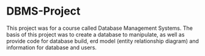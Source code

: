 # DBMS-Project
This project was for a course called Database Management Systems. The basis of this project was to create a database to manipulate, as well as provide code for database build, erd model (entity relationship diagram) and information for database and users.
